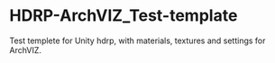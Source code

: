 # HDRP-ArchVIZ_Test-template
 Test templete for Unity hdrp, with materials, textures and settings for ArchVIZ.
